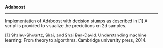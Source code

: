 **Adaboost**
____

Implementation of Adaboost with decision stumps as described in [1]
A script is provided to visualize the predictions on 2d samples.

[1] Shalev-Shwartz, Shai, and Shai Ben-David. Understanding machine learning: From theory to algorithms. Cambridge university press, 2014.